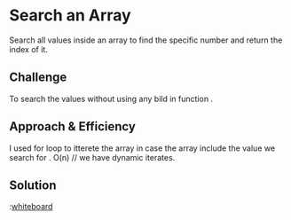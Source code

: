 # Search an Array
Search all values inside an array to find the specific number and return the index of it. 

## Challenge
To search the values without using any bild in function .

## Approach & Efficiency

I used for loop to itterete the array in case the array include the value we search for .
O(n) // we have dynamic iterates.


## Solution

:[whiteboard]()
